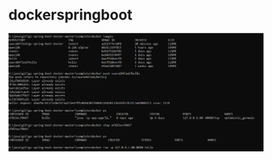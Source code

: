 # dockerspringboot
![image](https://github.com/saurabhsharmaj/dockerspringboot/blob/master/RUN.jpeg)
